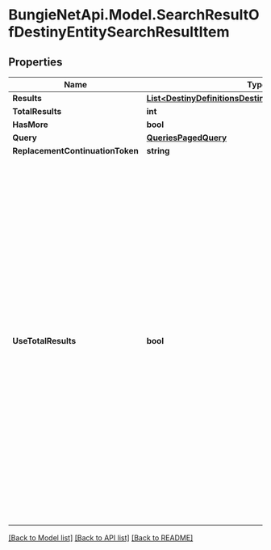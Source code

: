 # BungieNetApi.Model.SearchResultOfDestinyEntitySearchResultItem
## Properties

Name | Type | Description | Notes
------------ | ------------- | ------------- | -------------
**Results** | [**List&lt;DestinyDefinitionsDestinyEntitySearchResultItem&gt;**](DestinyDefinitionsDestinyEntitySearchResultItem.md) |  | [optional] 
**TotalResults** | **int** |  | [optional] 
**HasMore** | **bool** |  | [optional] 
**Query** | [**QueriesPagedQuery**](QueriesPagedQuery.md) |  | [optional] 
**ReplacementContinuationToken** | **string** |  | [optional] 
**UseTotalResults** | **bool** | If useTotalResults is true, then totalResults represents an accurate count.  If False, it does not, and may be estimated/only the size of the current page.  Either way, you should probably always only trust hasMore.  This is a long-held historical throwback to when we used to do paging with known total results. Those queries toasted our database, and we were left to hastily alter our endpoints and create backward- compatible shims, of which useTotalResults is one. | [optional] 

[[Back to Model list]](../README.md#documentation-for-models) [[Back to API list]](../README.md#documentation-for-api-endpoints) [[Back to README]](../README.md)

